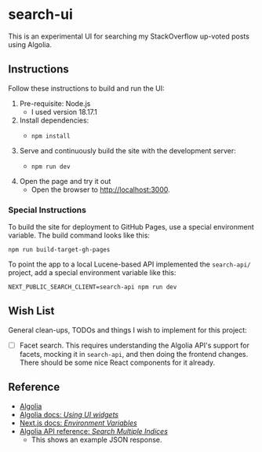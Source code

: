 # search-ui

This is an experimental UI for searching my StackOverflow up-voted posts using Algolia.


## Instructions

Follow these instructions to build and run the UI:

1. Pre-requisite: Node.js
    * I used version 18.17.1
2. Install dependencies:
    * ```shell
      npm install
      ```
3. Serve and continuously build the site with the development server:
    * ```shell
      npm run dev
      ```
4. Open the page and try it out
   * Open the browser to <http://localhost:3000>.


### Special Instructions

To build the site for deployment to GitHub Pages, use a special environment variable. The build command looks like this:

```shell
npm run build-target-gh-pages
```

To point the app to a local Lucene-based API implemented the `search-api/` project, add a special environment variable
like this:

```shell
NEXT_PUBLIC_SEARCH_CLIENT=search-api npm run dev
```


## Wish List

General clean-ups, TODOs and things I wish to implement for this project:

* [ ] Facet search. This requires understanding the Algolia API's support for facets, mocking it in `search-api`, and
  then doing the frontend changes. There should be some nice React components for it already.


## Reference

* [Algolia](https://www.algolia.com/)
* [Algolia docs: *Using UI widgets*](https://www.algolia.com/doc/guides/building-search-ui/what-is-instantsearch/react-hooks#using-ui-widgets)
* [Next.js docs: *Environment Variables*](https://nextjs.org/docs/basic-features/environment-variables)
* [Algolia API reference: *Search Multiple Indices*](https://www.algolia.com/doc/api-reference/api-methods/multiple-queries/#json-format)
  * This shows an example JSON response.
